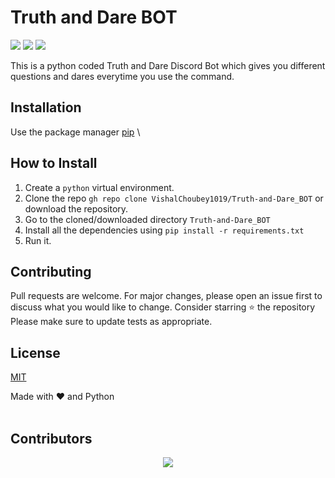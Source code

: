 # Truth and Dare BOT

<p align="left">
<a href="https://github.com/VishalChoubey1019/Truth-and-Dare_BOT/blob/main/LICENSE" alt="Lisence"><img src="https://img.shields.io/github/license/VishalChoubey1019/Truth-and-Dare_BOT"></a> <a href="https://github.com/VishalChoubey1019/Truth-and-Dare_BOT/issues" alt="Issues"><img src="https://img.shields.io/github/issues/VishalChoubey1019/Truth-and-Dare_BOT"></a> <a href="<_set your twitter id_>" alt="Twiter-Follow"><img src="https://img.shields.io/twitter/url?url=https%3A%2F%2Fgithub.com%2FVishalChoubey1019%2FTruth-and-Dare_BOT"></a>
</p>

This is a python coded Truth and Dare Discord Bot which gives you different questions and dares everytime you use the command.

## Installation

Use the package manager [pip](https://pip.pypa.io/en/stable/) \


## How to Install

1. Create a ```python``` virtual environment.
2. Clone the repo ```gh repo clone VishalChoubey1019/Truth-and-Dare_BOT``` or download the repository.
3. Go to the cloned/downloaded directory ``` Truth-and-Dare_BOT ``` 
4. Install all the dependencies using ```pip install -r requirements.txt```
5. Run it.


## Contributing

Pull requests are welcome. For major changes, please open an issue first to discuss what you would like to change.
Consider starring ⭐ the repository 
Please make sure to update tests as appropriate.

## License
[MIT](https://choosealicense.com/licenses/mit/)

Made with ❤️ and Python <br><br>

## Contributors 
<p align="center"><a href="https://github.com/anurag-sep-01/Password-Manager/graphs/contributors">
  <img src="https://contributors-img.web.app/image?repo=VishalChoubey1019/Truth-and-Dare_BOT" />
</a></p>
